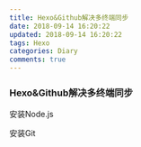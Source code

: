 ```yaml
---
title: Hexo&Github解决多终端同步
date: 2018-09-14 16:20:22
updated: 2018-09-14 16:20:22
tags: Hexo
categories: Diary
comments: true
---
```


### Hexo&Github解决多终端同步



安装Node.js

安装Git



















